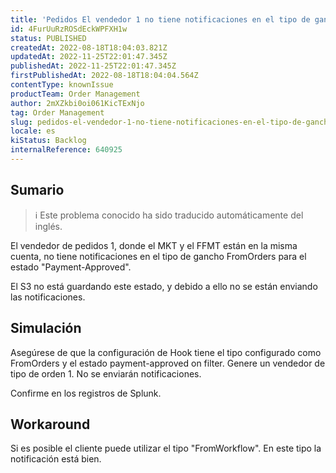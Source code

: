 ```yaml
---
title: 'Pedidos El vendedor 1 no tiene notificaciones en el tipo de gancho FromOrders para el pago del estado aprobado'
id: 4FurUuRzROSdEckWPFXH1w
status: PUBLISHED
createdAt: 2022-08-18T18:04:03.821Z
updatedAt: 2022-11-25T22:01:47.345Z
publishedAt: 2022-11-25T22:01:47.345Z
firstPublishedAt: 2022-08-18T18:04:04.564Z
contentType: knownIssue
productTeam: Order Management
author: 2mXZkbi0oi061KicTExNjo
tag: Order Management
slug: pedidos-el-vendedor-1-no-tiene-notificaciones-en-el-tipo-de-gancho-fromorders-para-el-pago-del-estado-aprobado
locale: es
kiStatus: Backlog
internalReference: 640925
---
```


## Sumario

>ℹ️ Este problema conocido ha sido traducido automáticamente del inglés.


El vendedor de pedidos 1, donde el MKT y el FFMT están en la misma cuenta, no tiene notificaciones en el tipo de gancho FromOrders para el estado "Payment-Approved".

El S3 no está guardando este estado, y debido a ello no se están enviando las notificaciones.



## Simulación



Asegúrese de que la configuración de Hook tiene el tipo configurado como FromOrders y el estado payment-approved on filter.
Genere un vendedor de tipo de orden 1.
No se enviarán notificaciones.

Confirme en los registros de Splunk.



## Workaround


Si es posible el cliente puede utilizar el tipo "FromWorkflow". En este tipo la notificación está bien.

